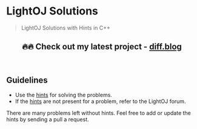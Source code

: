 # LightOJ Solutions

> LightOJ Solutions with Hints in C++

<h2  align="center">
  🔥🔥
  Check out my latest project - <a href="http://bit.ly/diff-lightoj">diff.blog</a>
</h2>
<br>

## Guidelines

* Use the [hints](HINTS.md) for solving the problems. 
* If the [hints](HINTS.md) are not present for a problem, refer to the LightOJ forum. 

There are many problems left without hints. Feel free to add or update the hints by sending a pull a request.
